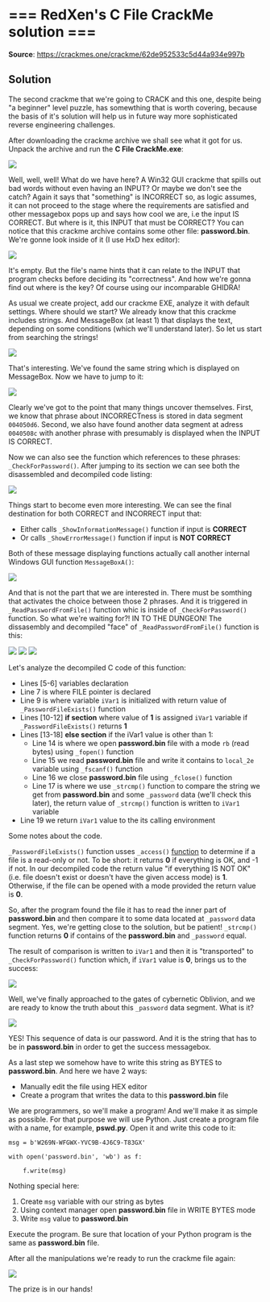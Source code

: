 # === RedXen's C File CrackMe solution ===

**Source**: https://crackmes.one/crackme/62de952533c5d44a934e997b

## Solution

The second crackme that we're going to CRACK and this one, despite being "a beginner" level puzzle, has somewthing that is worth covering, because the basis of it's solution will help us in future way more sophisticated reverse engineering challenges.

After downloading the crackme archive we shall see what it got for us. Unpack the archive and run the **C File CrackMe.exe**:

<img src = "https://github.com/Marco888Space/Reverse-Engineering-crackmes-with-Ghidra/blob/main/solutions/crackme_2/1.PNG">

Well, well, well! What do we have here? A Win32 GUI crackme that spills out bad words without even having an INPUT? Or maybe we don't see the catch? Again it says that "something" is INCORRECT so, as logic assumes, it can not proceed to the stage where the requirements are satisfied and other messagebox pops up and says how cool we are, i.e the input IS CORRECT. But where is it, this INPUT that must be CORRECT? You can notice that this crackme archive contains some other file: **password.bin**. We're gonne look inside of it (I use HxD hex editor):

<img src = "https://github.com/Marco888Space/Reverse-Engineering-crackmes-with-Ghidra/blob/main/solutions/crackme_2/2.PNG">

It's empty. But the file's name hints that it can relate to the INPUT that program checks before deciding its "correctness". And how we're gonna find out where is the key? Of course using our incomparable GHIDRA!

As usual we create project, add our crackme EXE, analyze it with default settings. Where should we start? We already know that this crackme includes strings. And MessageBox (at least 1) that displays the text, depending on some conditions (which we'll understand later). So let us start from searching the strings!

<img src = "https://github.com/Marco888Space/Reverse-Engineering-crackmes-with-Ghidra/blob/main/solutions/crackme_2/3.PNG">

That's interesting. We've found the same string which is displayed on MessageBox. Now we have to jump to it:

<img src = "https://github.com/Marco888Space/Reverse-Engineering-crackmes-with-Ghidra/blob/main/solutions/crackme_2/4.PNG">

Clearly we've got to the point that many things uncover themselves. First, we know that phrase about INCORRECTness is stored in data segment ```004050d6```. Second, we also have found another data segment at adress ```0040508c``` with another phrase with presumably is displayed when the INPUT IS CORRECT.

Now we can also see the function which references to these phrases: ```_CheckForPassword()```. After jumping to its section we can see both the disassembled and decompiled code listing:

<img src = "https://github.com/Marco888Space/Reverse-Engineering-crackmes-with-Ghidra/blob/main/solutions/crackme_2/5.PNG">

Things start to become even more interesting. We can see the final destination for both CORRECT and INCORRECT input that:

- Either calls ```_ShowInformationMessage()``` function if input is **CORRECT**
- Or calls ```_ShowErrorMessage()``` function if input is **NOT CORRECT**

Both of these message displaying functions actually call another internal Windows GUI function ```MessageBoxA()```:

<img src = "https://github.com/Marco888Space/Reverse-Engineering-crackmes-with-Ghidra/blob/main/solutions/crackme_2/6.PNG">

And that is not the part that we are interested in. There must be somthing that activates the choice between those 2 phrases. And it is triggered in ```_ReadPasswordFromFile()``` function whic is inside of ```_CheckForPassword()``` function. So what we're waiting for?! IN TO THE DUNGEON! The dissasembly and decompiled "face" of ```_ReadPasswordFromFile()``` function is this:

<img src = "https://github.com/Marco888Space/Reverse-Engineering-crackmes-with-Ghidra/blob/main/solutions/crackme_2/7.PNG">

<img src = "https://github.com/Marco888Space/Reverse-Engineering-crackmes-with-Ghidra/blob/main/solutions/crackme_2/8.PNG">

<img src = "https://github.com/Marco888Space/Reverse-Engineering-crackmes-with-Ghidra/blob/main/solutions/crackme_2/9.PNG">

Let's analyze the decompiled C code of this function:

- Lines [5-6] variables declaration
- Line 7 is where FILE pointer is declared
- Line 9 is where variable ```iVar1``` is initialized with return value of ```_PasswordFileExists()``` function
- Lines [10-12] **if section** where value of **1** is assigned ```iVar1``` variable if ```_PasswordFileExists()``` returns **1**
- Lines [13-18] **else section** if the iVar1 value is other than 1:
  - Line 14 is where we open **password.bin** file with a mode ```rb``` (read bytes) using ```_fopen()``` function
  - Line 15 we read **password.bin** file and write it contains to ```local_2e``` variable using ```_fscanf()``` function
  - Line 16 we close **password.bin** file using ```_fclose()``` function
  - Line 17 is where we use ```_strcmp()``` function to compare the string we get from **password.bin** and some ```_password``` data (we'll check this later), the return value of ```_strcmp()``` function is written to ```iVar1``` variable
- Line 19 we return ```iVar1``` value to the its calling environment

Some notes about the code.

```_PasswordFileExists()``` function usses ```_access()``` [function](https://learn.microsoft.com/en-us/cpp/c-runtime-library/reference/access-waccess?view=msvc-170) to determine if a file is a read-only or not. To be short: it returns **0** if everything is OK, and -1 if not. In our decompiled code the return value "if everything IS NOT OK" (i.e. file doesn't exist or doesn't have the given access mode) is **1**. Otherwise, if the file can be opened with a mode provided the return value is **0**.

So, after the program found the file it has to read the inner part of **password.bin** and then compare it to some data located at ```_password``` data segment. Yes, we're getting close to the solution, but be patient! ```_strcmp()``` function returns **0** if contains of the **password.bin** and ```_password``` equal.

The result of comparison is written to ```iVar1``` and then it is "transported" to ```_CheckForPassword()``` function which, if ```iVar1``` value is **0**, brings us to the success:

<img src = "https://github.com/Marco888Space/Reverse-Engineering-crackmes-with-Ghidra/blob/main/solutions/crackme_2/10.PNG">

Well, we've finally approached to the gates of cybernetic Oblivion, and we are ready to know the truth about this ```_password``` data segment. What is it?

<img src = "https://github.com/Marco888Space/Reverse-Engineering-crackmes-with-Ghidra/blob/main/solutions/crackme_2/11_edited.PNG">

YES! This sequence of data is our password. And it is the string that has to be in **password.bin** in order to get the success messagebox.

As a last step we somehow have to write this string as BYTES to **password.bin**. And here we have 2 ways:

- Manually edit the file using HEX editor
- Create a program that writes the data to this **password.bin** file

We are programmers, so we'll make a program! And we'll make it as simple as possible. For that purpose we will use Python. Just create a program file with a name, for example, **pswd.py**. Open it and write this code to it:

```
msg = b'W269N-WFGWX-YVC9B-4J6C9-T83GX'

with open('password.bin', 'wb') as f:

    f.write(msg)
```

Nothing special here:
1. Create ```msg``` variable with our string as bytes
2. Using context manager open **password.bin** file in WRITE BYTES mode
3. Write ```msg``` value to **password.bin**

Execute the program. Be sure that location of your Python program is the same as **password.bin** file.

After all the manipulations we're ready to run the crackme file again:

<img src = "https://github.com/Marco888Space/Reverse-Engineering-crackmes-with-Ghidra/blob/main/solutions/crackme_2/12.PNG">

The prize is in our hands!
